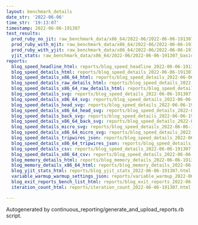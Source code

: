 ```yaml
---
layout: benchmark_details
date_str: '2022-06-06'
time_str: '19:13:07'
timestamp: 2022-06-06-191307
test_results:
  prod_ruby_no_jit: raw_benchmark_data/x86_64/2022-06/2022-06-06-191307_basic_benchmark_prod_ruby_no_jit.json
  prod_ruby_with_mjit: raw_benchmark_data/x86_64/2022-06/2022-06-06-191307_basic_benchmark_prod_ruby_with_mjit.json
  prod_ruby_with_yjit: raw_benchmark_data/x86_64/2022-06/2022-06-06-191307_basic_benchmark_prod_ruby_with_yjit.json
  yjit_stats: raw_benchmark_data/x86_64/2022-06/2022-06-06-191307_basic_benchmark_yjit_stats.json
reports:
  blog_speed_headline_html: reports/blog_speed_headline_2022-06-06-191307.html
  blog_speed_details_html: reports/blog_speed_details_2022-06-06-191307.html
  blog_speed_details_x86_64_html: reports/blog_speed_details_2022-06-06-191307.x86_64.html
  blog_speed_details_raw_details_html: reports/blog_speed_details_2022-06-06-191307.raw_details.html
  blog_speed_details_x86_64_raw_details_html: reports/blog_speed_details_2022-06-06-191307.x86_64.raw_details.html
  blog_speed_details_svg: reports/blog_speed_details_2022-06-06-191307.svg
  blog_speed_details_x86_64_svg: reports/blog_speed_details_2022-06-06-191307.x86_64.svg
  blog_speed_details_head_svg: reports/blog_speed_details_2022-06-06-191307.head.svg
  blog_speed_details_x86_64_head_svg: reports/blog_speed_details_2022-06-06-191307.x86_64.head.svg
  blog_speed_details_back_svg: reports/blog_speed_details_2022-06-06-191307.back.svg
  blog_speed_details_x86_64_back_svg: reports/blog_speed_details_2022-06-06-191307.x86_64.back.svg
  blog_speed_details_micro_svg: reports/blog_speed_details_2022-06-06-191307.micro.svg
  blog_speed_details_x86_64_micro_svg: reports/blog_speed_details_2022-06-06-191307.x86_64.micro.svg
  blog_speed_details_tripwires_json: reports/blog_speed_details_2022-06-06-191307.tripwires.json
  blog_speed_details_x86_64_tripwires_json: reports/blog_speed_details_2022-06-06-191307.x86_64.tripwires.json
  blog_speed_details_csv: reports/blog_speed_details_2022-06-06-191307.csv
  blog_speed_details_x86_64_csv: reports/blog_speed_details_2022-06-06-191307.x86_64.csv
  blog_memory_details_html: reports/blog_memory_details_2022-06-06-191307.html
  blog_memory_details_x86_64_html: reports/blog_memory_details_2022-06-06-191307.x86_64.html
  blog_yjit_stats_html: reports/blog_yjit_stats_2022-06-06-191307.html
  variable_warmup_warmup_settings_json: reports/variable_warmup_2022-06-06-191307.warmup_settings.json
  blog_exit_reports_bench_list_html: reports/blog_exit_reports_2022-06-06-191307.bench_list.html
  iteration_count_html: reports/iteration_count_2022-06-06-191307.html

---
```

Autogenerated by continuous_reporting/generate_and_upload_reports.rb script.
